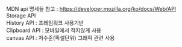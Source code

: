 MDN api 명세들 참고 : https://developer.mozilla.org/ko/docs/Web/API   
Storage API   
History API : 프레임워크 사용기반   
Clipboard API : 모바일에서 적지않게 사용   
canvas API : 저수준(픽셀단위) 그래픽 관련 사용